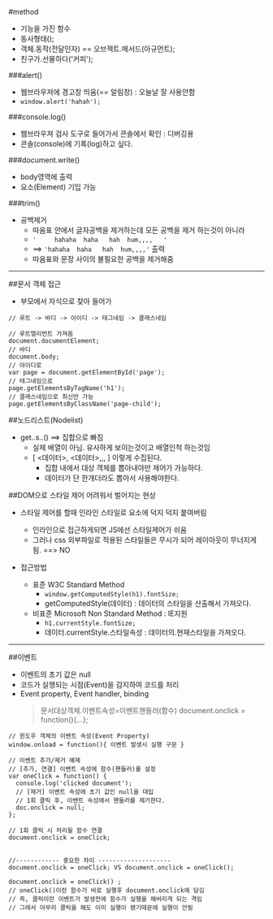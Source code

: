 #method
- 기능을 가진 함수
- 동사형태(); 
- 객체.동작(전달인자) == 오브젝트.메서드(아규먼트);
- 친구가.선물하다('커피');

###alert()
- 웹브라우져에 경고창 띄움(== 알림창) : 오늘날 잘 사용안함
- `window.alert('hahah');`

###console.log()
- 웹브라우져 검사 도구로 들어가서 콘솔에서 확인 : 디버깅용
- 콘솔(console)에 기록(log)하고 싶다.

###document.write()
- body영역에 출력
- 요소(Element) 기입 가능

###trim()
- 공백제거
  + 따옴표 안에서 글자공백을 제거하는데 모든 공백을 제거 하는것이 아니라
  + `'     hahaha  haha   hah  hum,,,,   '`
  + ==> `'hahaha  haha   hah  hum,,,,'`  출력
  + 따옴표와 문장 사이의 불필요한 공백을 제거해줌 

---

##문서 객체 접근
- 부모에서 자식으로 찾아 들어가
```
// 루트 -> 바디 -> 아이디 -> 태그네임 -> 클래스네임

// 루트엘리먼트 가져옴
document.documentElement;
// 바디
document.body; 
// 아이디로
var page = document.getElementById('page'); 
// 태그네임으로
page.getElementsByTagName('h1'); 
// 클래스네임으로 최신만 가능
page.getElementsByClassName('page-child');

```

##노드리스트(Nodelist)
- get..s..()   ==> 집합으로 빠짐
  + 실제 배열이 아님. 유사하게 보이는것이고 배열인척 하는것임
  + [ <데이터>, <데이터>,,, ] 이렇게 수집된다.
    + 집합 내에서 대상 객체를 뽑아내야만 제어가 가능하다.
    + 데이터가 단 한개더라도 뽑아서 사용해야한다.

##DOM으로 스타일 제어 어려워서 벌어지는 현상  
  - 스타일 제어를 할때 인라인 스타일로 요소에 덕지 덕지 붙여버림
    + 인라인으로 접근하게되면 JS에선 스타일제어가 쉬움 
    + 그러나 css 외부파일로 적용된 스타일들은 무시가 되어 레이아웃이 무너지게됨. ==> NO
  
  - 접근방법
    + 표준 W3C Standard Method
      * `window.getComputedStyle(h1).fontSize;`
      * getComputedStyle(데이터) : 데이터의 스타일을 산출해서 가져오다.
    + 비표준 Microsoft Non Standard Method : IE지원
      * `h1.currentStyle.fontSize;`
      * 데이터.currentStyle.스타일속성 : 데이터의.현재스타일을 가져오다.

---

##이벤트 
- 이벤트의 초기 값은 null
- 코드가 실행되는 시점(Event)을 감지하여 코드를 처리
- Event property, Event handler, binding
  > 문서대상객체.이벤트속성=이벤트핸들러(함수)
  > document.onclick = function(){...}; 

```
// 윈도우 객체의 이벤트 속성(Event Property)
window.onload = function(){ 이벤트 발생시 실행 구문 }

// 이벤트 추가/제거 예제
// [추가, 연결] 이벤트 속성에 함수(핸들러)를 설정
var oneClick = function() {
  console.log('clicked document');
  // [제거] 이벤트 속성에 초기 값인 null을 대입
  // 1회 클릭 후, 이벤트 속성에서 핸들러를 제거한다.
  doc.onclick = null;
};

// 1회 클릭 시 처리될 함수 연결
document.onclick = oneClick; 


//------------ 중요한 차이 --------------------
document.onclick = oneClick; VS document.onclick = oneClick(); 

document.onclick = oneClick() ;
// oneClick()이란 함수가 바로 실행후 document.onclick에 담김
// 즉, 클릭이란 이벤트가 발생전에 함수가 실행을 해버리게 되는 격임
// 그래서 아무리 클릭을 해도 이미 실행이 됐기때문에 실행이 안됨
```

